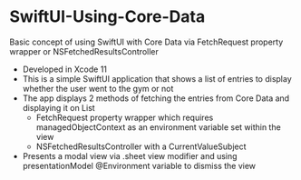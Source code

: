 # SwiftUI-Using-Core-Data
Basic concept of using SwiftUI with Core Data via FetchRequest property wrapper or NSFetchedResultsController

- Developed in Xcode 11
- This is a simple SwiftUI application that shows a list of entries to display whether the user went to the gym or not
- The app displays 2 methods of fetching the entries from Core Data and displaying it on List
  - FetchRequest property wrapper which requires managedObjectContext as an environment variable set within the view
  - NSFetchedResultsController with a CurrentValueSubject
- Presents a modal view via .sheet view modifier and using presentationModel @Environment variable to dismiss the view
